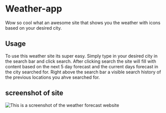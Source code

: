 # Weather-app

Wow so cool what an awesome site that shows you the weather with icons based on your desired city.

## Usage

To use this weather site its super easy. Simply type in your desired city in the search bar and click search.
After clicking search the site will fill with content based on the next 5 day forecast and the current days forecast in the city searched for. Right above the search bar a visible search history of the previous locations you ahve searched for.

## screenshot of site

![This is a screenshot of the weather forecast website]()
